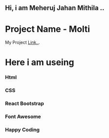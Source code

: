 ## Hi, i am Meheruj Jahan Mithila ..

# Project Name - Molti

My Project [Link..](https://assinment-11.web.app).

# Here i am useing

### Html

### CSS

### React Bootstrap

### Font Awesome

### Happy Coding
